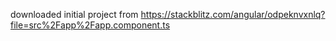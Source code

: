 downloaded initial project from https://stackblitz.com/angular/odpeknvxnlq?file=src%2Fapp%2Fapp.component.ts

